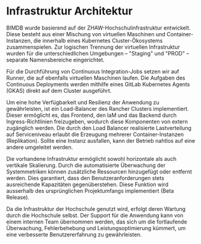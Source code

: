 # Infrastruktur Architektur

BIMDB wurde basierend auf der ZHAW-Hochschulinfrastruktur entwickelt. Diese besteht aus einer Mischung von virtuellen Maschinen und Container-Instanzen, die innerhalb eines Kubernetes Cluster-Ökosystems zusammenspielen. Zur logischen Trennung der virtuellen Infrastruktur wurden für die unterschiedlichen Umgebungen – "Staging" und "PROD" – separate Namensbereiche eingerichtet.

Für die Durchführung von Continuous Integration-Jobs setzen wir auf Runner, die auf ebenfalls virtuellen Maschinen laufen. Die Aufgaben des Continuous Deployments werden mithilfe eines GitLab Kubernetes Agents (GKAS) direkt auf dem Cluster ausgeführt.

Um eine hohe Verfügbarkeit und Resilienz der Anwendung zu gewährleisten, ist ein Load-Balancer des Rancher Clusters implementiert. Dieser ermöglicht es, das Frontend, den IaM und das Backend durch Ingress-Richtlinien freizugeben, wodurch diese Komponenten von extern zugänglich werden. Die durch den Load Balancer realisierte Lastverteilung auf Serviceniveau erlaubt die Erzeugung mehrerer Container-Instanzen (Replikation). Sollte eine Instanz ausfallen, kann der Betrieb nahtlos auf eine andere umgeleitet werden.

Die vorhandene Infrastruktur ermöglicht sowohl horizontale als auch vertikale Skalierung. Durch die automatisierte Überwachung der Systemmetriken können zusätzliche Ressourcen hinzugefügt oder entfernt werden. Dies garantiert, dass den Benutzeranforderungen stets ausreichende Kapazitäten gegenüberstehen. Diese Funktion wird ausserhalb des ursprünglichen Projektumfangs implementiert (Beta Release).

Da die Infrastruktur der Hochschule genutzt wird, erfolgt deren Wartung durch die Hochschule selbst. Der Support für die Anwendung kann von einem internen Team übernommen werden, das sich um die fortlaufende Überwachung, Fehlerbehebung und Leistungsoptimierung kümmert, um eine verbesserte Benutzererfahrung zu gewährleisten.
